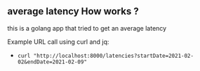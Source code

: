 ##  average latency How works ?
this is a golang app that tried to get an average latency


Example URL call using curl and jq:
- `curl "http://localhost:8000/latencies?startDate=2021-02-02&endDate=2021-02-09"`